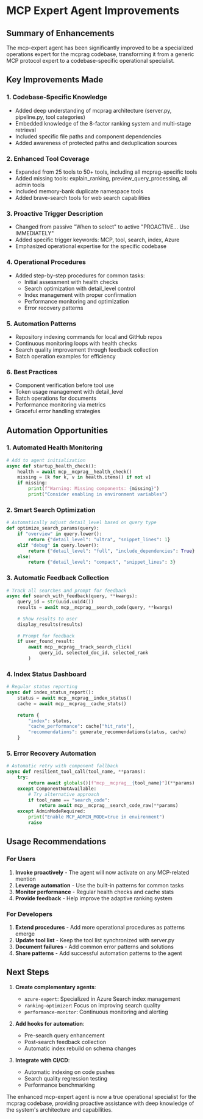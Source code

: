 # MCP Expert Agent Improvements

## Summary of Enhancements

The mcp-expert agent has been significantly improved to be a specialized operations expert for the mcprag codebase, transforming it from a generic MCP protocol expert to a codebase-specific operational specialist.

## Key Improvements Made

### 1. **Codebase-Specific Knowledge**
- Added deep understanding of mcprag architecture (server.py, pipeline.py, tool categories)
- Embedded knowledge of the 8-factor ranking system and multi-stage retrieval
- Included specific file paths and component dependencies
- Added awareness of protected paths and deduplication sources

### 2. **Enhanced Tool Coverage**
- Expanded from 25 tools to 50+ tools, including all mcprag-specific tools
- Added missing tools: explain_ranking, preview_query_processing, all admin tools
- Included memory-bank duplicate namespace tools
- Added brave-search tools for web search capabilities

### 3. **Proactive Trigger Description**
- Changed from passive "When to select" to active "PROACTIVE... Use IMMEDIATELY"
- Added specific trigger keywords: MCP, tool, search, index, Azure
- Emphasized operational expertise for the specific codebase

### 4. **Operational Procedures**
- Added step-by-step procedures for common tasks:
  - Initial assessment with health checks
  - Search optimization with detail_level control
  - Index management with proper confirmation
  - Performance monitoring and optimization
  - Error recovery patterns

### 5. **Automation Patterns**
- Repository indexing commands for local and GitHub repos
- Continuous monitoring loops with health checks
- Search quality improvement through feedback collection
- Batch operation examples for efficiency

### 6. **Best Practices**
- Component verification before tool use
- Token usage management with detail_level
- Batch operations for documents
- Performance monitoring via metrics
- Graceful error handling strategies

## Automation Opportunities

### 1. **Automated Health Monitoring**
```python
# Add to agent initialization
async def startup_health_check():
    health = await mcp__mcprag__health_check()
    missing = [k for k, v in health.items() if not v]
    if missing:
        print(f"Warning: Missing components: {missing}")
        print("Consider enabling in environment variables")
```

### 2. **Smart Search Optimization**
```python
# Automatically adjust detail_level based on query type
def optimize_search_params(query):
    if "overview" in query.lower():
        return {"detail_level": "ultra", "snippet_lines": 1}
    elif "debug" in query.lower():
        return {"detail_level": "full", "include_dependencies": True}
    else:
        return {"detail_level": "compact", "snippet_lines": 3}
```

### 3. **Automatic Feedback Collection**
```python
# Track all searches and prompt for feedback
async def search_with_feedback(query, **kwargs):
    query_id = str(uuid.uuid4())
    results = await mcp__mcprag__search_code(query, **kwargs)
    
    # Show results to user
    display_results(results)
    
    # Prompt for feedback
    if user_found_result:
        await mcp__mcprag__track_search_click(
            query_id, selected_doc_id, selected_rank
        )
```

### 4. **Index Status Dashboard**
```python
# Regular status reporting
async def index_status_report():
    status = await mcp__mcprag__index_status()
    cache = await mcp__mcprag__cache_stats()
    
    return {
        "index": status,
        "cache_performance": cache["hit_rate"],
        "recommendations": generate_recommendations(status, cache)
    }
```

### 5. **Error Recovery Automation**
```python
# Automatic retry with component fallback
async def resilient_tool_call(tool_name, **params):
    try:
        return await globals()[f"mcp__mcprag__{tool_name}"](**params)
    except ComponentNotAvailable:
        # Try alternative approach
        if tool_name == "search_code":
            return await mcp__mcprag__search_code_raw(**params)
    except AdminModeRequired:
        print("Enable MCP_ADMIN_MODE=true in environment")
        raise
```

## Usage Recommendations

### For Users
1. **Invoke proactively** - The agent will now activate on any MCP-related mention
2. **Leverage automation** - Use the built-in patterns for common tasks
3. **Monitor performance** - Regular health checks and cache stats
4. **Provide feedback** - Help improve the adaptive ranking system

### For Developers
1. **Extend procedures** - Add more operational procedures as patterns emerge
2. **Update tool list** - Keep the tool list synchronized with server.py
3. **Document failures** - Add common error patterns and solutions
4. **Share patterns** - Add successful automation patterns to the agent

## Next Steps

1. **Create complementary agents**:
   - `azure-expert`: Specialized in Azure Search index management
   - `ranking-optimizer`: Focus on improving search quality
   - `performance-monitor`: Continuous monitoring and alerting

2. **Add hooks for automation**:
   - Pre-search query enhancement
   - Post-search feedback collection
   - Automatic index rebuild on schema changes

3. **Integrate with CI/CD**:
   - Automatic indexing on code pushes
   - Search quality regression testing
   - Performance benchmarking

The enhanced mcp-expert agent is now a true operational specialist for the mcprag codebase, providing proactive assistance with deep knowledge of the system's architecture and capabilities.